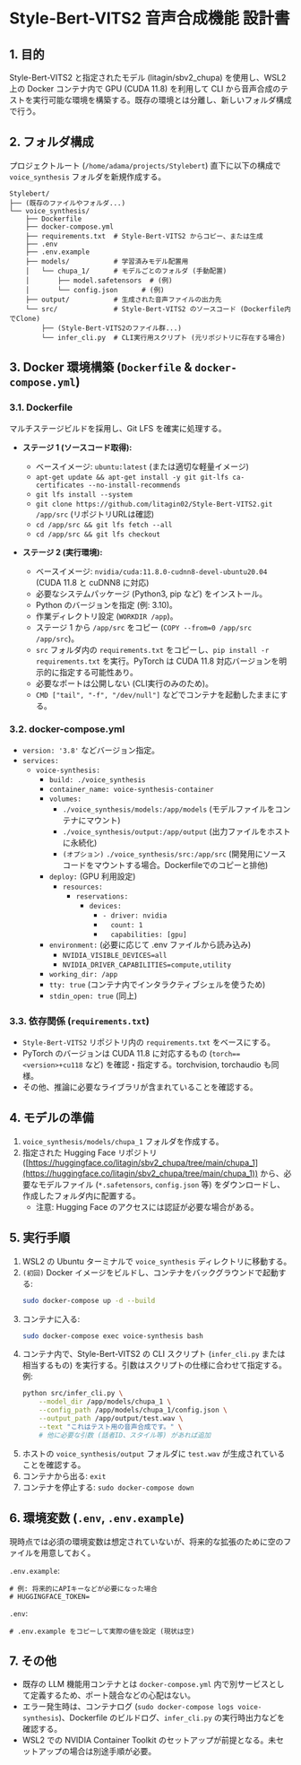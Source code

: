 # Style-Bert-VITS2 音声合成機能 設計書

## 1. 目的

Style-Bert-VITS2 と指定されたモデル (litagin/sbv2_chupa) を使用し、WSL2 上の Docker コンテナ内で GPU (CUDA 11.8) を利用して CLI から音声合成のテストを実行可能な環境を構築する。既存の環境とは分離し、新しいフォルダ構成で行う。

## 2. フォルダ構成

プロジェクトルート (`/home/adama/projects/Stylebert`) 直下に以下の構成で `voice_synthesis` フォルダを新規作成する。

```
Stylebert/
├── (既存のファイルやフォルダ...)
└── voice_synthesis/
    ├── Dockerfile
    ├── docker-compose.yml
    ├── requirements.txt  # Style-Bert-VITS2 からコピー、または生成
    ├── .env
    ├── .env.example
    ├── models/           # 学習済みモデル配置用
    │   └── chupa_1/      # モデルごとのフォルダ (手動配置)
    │       ├── model.safetensors  # (例)
    │       └── config.json      # (例)
    ├── output/           # 生成された音声ファイルの出力先
    └── src/              # Style-Bert-VITS2 のソースコード (Dockerfile内でClone)
        ├── (Style-Bert-VITS2のファイル群...)
        └── infer_cli.py  # CLI実行用スクリプト (元リポジトリに存在する場合)
```

## 3. Docker 環境構築 (`Dockerfile` & `docker-compose.yml`)

### 3.1. Dockerfile

マルチステージビルドを採用し、Git LFS を確実に処理する。

*   **ステージ 1 (ソースコード取得):**
    *   ベースイメージ: `ubuntu:latest` (または適切な軽量イメージ)
    *   `apt-get update && apt-get install -y git git-lfs ca-certificates --no-install-recommends`
    *   `git lfs install --system`
    *   `git clone https://github.com/litagin02/Style-Bert-VITS2.git /app/src` (リポジトリURLは確認)
    *   `cd /app/src && git lfs fetch --all`
    *   `cd /app/src && git lfs checkout`

*   **ステージ 2 (実行環境):**
    *   ベースイメージ: `nvidia/cuda:11.8.0-cudnn8-devel-ubuntu20.04` (CUDA 11.8 と cuDNN8 に対応)
    *   必要なシステムパッケージ (Python3, pip など) をインストール。
    *   Python のバージョンを指定 (例: 3.10)。
    *   作業ディレクトリ設定 (`WORKDIR /app`)。
    *   ステージ 1 から `/app/src` をコピー (`COPY --from=0 /app/src /app/src`)。
    *   `src` フォルダ内の `requirements.txt` をコピーし、`pip install -r requirements.txt` を実行。PyTorch は CUDA 11.8 対応バージョンを明示的に指定する可能性あり。
    *   必要なポートは公開しない (CLI実行のみのため)。
    *   `CMD ["tail", "-f", "/dev/null"]` などでコンテナを起動したままにする。

### 3.2. docker-compose.yml

*   `version: '3.8'` などバージョン指定。
*   `services:`
    *   `voice-synthesis:`
        *   `build: ./voice_synthesis`
        *   `container_name: voice-synthesis-container`
        *   `volumes:`
            *   `./voice_synthesis/models:/app/models` (モデルファイルをコンテナにマウント)
            *   `./voice_synthesis/output:/app/output` (出力ファイルをホストに永続化)
            *   `(オプション)` `./voice_synthesis/src:/app/src` (開発用にソースコードをマウントする場合。Dockerfileでのコピーと排他)
        *   `deploy:` (GPU 利用設定)
            *   `resources:`
                *   `reservations:`
                    *   `devices:`
                        *   `- driver: nvidia`
                        *   `  count: 1`
                        *   `  capabilities: [gpu]`
        *   `environment:` (必要に応じて .env ファイルから読み込み)
            *   `NVIDIA_VISIBLE_DEVICES=all`
            *   `NVIDIA_DRIVER_CAPABILITIES=compute,utility`
        *   `working_dir: /app`
        *   `tty: true` (コンテナ内でインタラクティブシェルを使うため)
        *   `stdin_open: true` (同上)

### 3.3. 依存関係 (`requirements.txt`)

*   `Style-Bert-VITS2` リポジトリ内の `requirements.txt` をベースにする。
*   PyTorch のバージョンは CUDA 11.8 に対応するもの (`torch==<version>+cu118` など) を確認・指定する。torchvision, torchaudio も同様。
*   その他、推論に必要なライブラリが含まれていることを確認する。

## 4. モデルの準備

1.  `voice_synthesis/models/chupa_1` フォルダを作成する。
2.  指定された Hugging Face リポジトリ ([https://huggingface.co/litagin/sbv2_chupa/tree/main/chupa_1](https://huggingface.co/litagin/sbv2_chupa/tree/main/chupa_1)) から、必要なモデルファイル (`*.safetensors`, `config.json` 等) をダウンロードし、作成したフォルダ内に配置する。
    *   注意: Hugging Face のアクセスには認証が必要な場合がある。

## 5. 実行手順

1.  WSL2 の Ubuntu ターミナルで `voice_synthesis` ディレクトリに移動する。
2.  `(初回)` Docker イメージをビルドし、コンテナをバックグラウンドで起動する:
    ```bash
    sudo docker-compose up -d --build
    ```
3.  コンテナに入る:
    ```bash
    sudo docker-compose exec voice-synthesis bash
    ```
4.  コンテナ内で、Style-Bert-VITS2 の CLI スクリプト (`infer_cli.py` または相当するもの) を実行する。引数はスクリプトの仕様に合わせて指定する。
    例:
    ```bash
    python src/infer_cli.py \
        --model_dir /app/models/chupa_1 \
        --config_path /app/models/chupa_1/config.json \
        --output_path /app/output/test.wav \
        --text "これはテスト用の音声合成です。" \
        # 他に必要な引数 (話者ID、スタイル等) があれば追加
    ```
5.  ホストの `voice_synthesis/output` フォルダに `test.wav` が生成されていることを確認する。
6.  コンテナから出る: `exit`
7.  コンテナを停止する: `sudo docker-compose down`

## 6. 環境変数 (`.env`, `.env.example`)

現時点では必須の環境変数は想定されていないが、将来的な拡張のために空のファイルを用意しておく。

`.env.example`:
```
# 例: 将来的にAPIキーなどが必要になった場合
# HUGGINGFACE_TOKEN=
```

`.env`:
```
# .env.example をコピーして実際の値を設定 (現状は空)
```

## 7. その他

*   既存の LLM 機能用コンテナとは `docker-compose.yml` 内で別サービスとして定義するため、ポート競合などの心配はない。
*   エラー発生時は、コンテナログ (`sudo docker-compose logs voice-synthesis`)、Dockerfile のビルドログ、`infer_cli.py` の実行時出力などを確認する。
*   WSL2 での NVIDIA Container Toolkit のセットアップが前提となる。未セットアップの場合は別途手順が必要。 